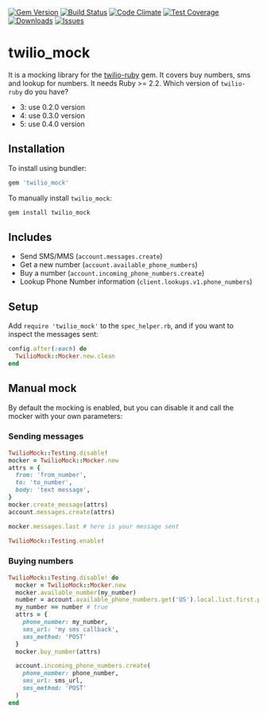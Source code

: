 [![Gem Version](https://badge.fury.io/rb/twilio_mock.svg)](https://badge.fury.io/rb/twilio_mock)
[![Build Status](https://travis-ci.org/MaicolBen/twilio_mock.svg?branch=master)](https://travis-ci.org/MaicolBen/twilio_mock)
[![Code Climate](https://codeclimate.com/github/MaicolBen/twilio_mock/badges/gpa.svg)](https://codeclimate.com/github/MaicolBen/twilio_mock)
[![Test Coverage](https://codeclimate.com/github/MaicolBen/twilio_mock/badges/coverage.svg)](https://codeclimate.com/github/MaicolBen/twilio_mock/coverage)
[![Downloads](https://img.shields.io/gem/dt/twilio_mock.svg)](https://rubygems.org/gems/twilio_mock)
[![Issues](https://img.shields.io/github/issues/Maicolben/twilio_mock.svg?style=flat-square)](https://github.com/vcr/vcr/issues)

# twilio_mock

It is a mocking library for the [twilio-ruby](https://github.com/twilio/twilio-ruby) gem. It covers buy numbers, sms and lookup for numbers. It needs Ruby >= 2.2.
Which version of `twilio-ruby` do you have?
 - 3: use 0.2.0 version
 - 4: use 0.3.0 version
 - 5: use 0.4.0 version

## Installation

To install using bundler:

```ruby
gem 'twilio_mock'
```

To manually install `twilio_mock`:

```bash
gem install twilio_mock
```

## Includes

 * Send SMS/MMS (`account.messages.create`)
 * Get a new number (`account.available_phone_numbers`)
 * Buy a number (`account.incoming_phone_numbers.create`)
 * Lookup Phone Number information (`client.lookups.v1.phone_numbers`)

## Setup

Add `require 'twilio_mock'` to the `spec_helper.rb`, and if you want to inspect the messages sent:

```ruby
config.after(:each) do
  TwilioMock::Mocker.new.clean
end
```

## Manual mock

By default the mocking is enabled, but you can disable it and call the mocker with your own parameters:

### Sending messages

```ruby
TwilioMock::Testing.disable!
mocker = TwilioMock::Mocker.new
attrs = {
  from: 'from_number',
  to: 'to_number',
  body: 'text message',
}
mocker.create_message(attrs)
account.messages.create(attrs)

mocker.messages.last # here is your message sent

TwilioMock::Testing.enable!

```

### Buying numbers

```ruby
TwilioMock::Testing.disable! do
  mocker = TwilioMock::Mocker.new
  mocker.available_number(my_number)
  number = account.available_phone_numbers.get('US').local.list.first.phone_number
  my_number == number # true
  attrs = {
    phone_number: my_number,
    sms_url: 'my sms callback',
    sms_method: 'POST'
  }
  mocker.buy_number(attrs)

  account.incoming_phone_numbers.create(
    phone_number: phone_number,
    sms_url: sms_url,
    sms_method: 'POST'
  )
end
```
